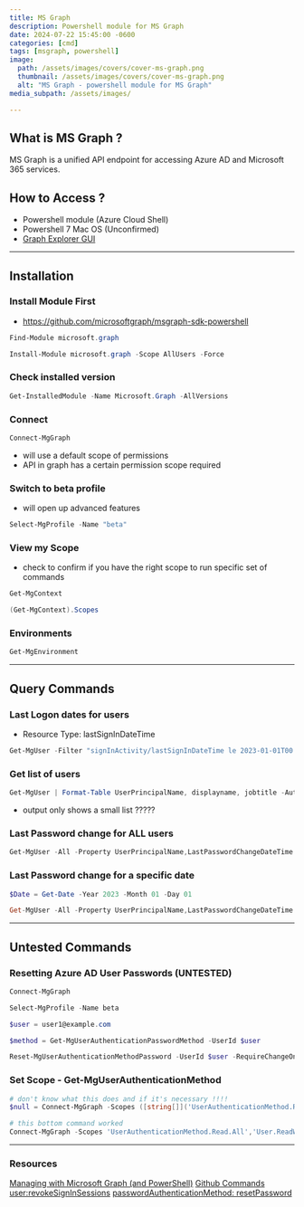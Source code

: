 ```yaml
---
title: MS Graph
description: Powershell module for MS Graph
date: 2024-07-22 15:45:00 -0600
categories: [cmd]
tags: [msgraph, powershell]
image:
  path: /assets/images/covers/cover-ms-graph.png
  thumbnail: /assets/images/covers/cover-ms-graph.png
  alt: "MS Graph - powershell module for MS Graph"
media_subpath: /assets/images/

---
```

## What is MS Graph ?

MS Graph is a unified API endpoint for accessing Azure AD and Microsoft 365 services.

## How to Access ?

- Powershell module (Azure Cloud Shell)
- Powershell 7 Mac OS (Unconfirmed)
- [Graph Explorer GUI](https://developer.microsoft.com/graph/graph-explorer0)

---------------------------------------------------

## Installation

### Install Module First

- https://github.com/microsoftgraph/msgraph-sdk-powershell

```powershell
Find-Module microsoft.graph

Install-Module microsoft.graph -Scope AllUsers -Force
```

### Check installed version

```powershell
Get-InstalledModule -Name Microsoft.Graph -AllVersions
```

### Connect

```powershell
Connect-MgGraph
```

- will use a default scope of permissions
- API in graph has a certain permission scope required

### Switch to beta profile

- will open up advanced features

```powershell
Select-MgProfile -Name "beta"
```

### View my Scope

- check to confirm if you have the right scope to run specific set of commands

```powershell
Get-MgContext

(Get-MgContext).Scopes
```

### Environments

```powershell
Get-MgEnvironment
```

---

## Query Commands

### Last Logon dates for users

- Resource Type: lastSignInDateTime

```powershell
Get-MgUser -Filter "signInActivity/lastSignInDateTime le 2023-01-01T00:00:00Z" | Format-Table UserPrincipalName, displayname -AutoSize
```

### Get list of users

```powershell
Get-MgUser | Format-Table UserPrincipalName, displayname, jobtitle -AutoSize
```

- output only shows a small list ?????

### Last Password change for ALL users

```powershell
Get-MgUser -All -Property UserPrincipalName,LastPasswordChangeDateTime | Select-Object UserPrincipalName,LastPasswordChangeDateTime
```

### Last Password change for a specific date

```powershell
$Date = Get-Date -Year 2023 -Month 01 -Day 01

Get-MgUser -All -Property UserPrincipalName,LastPasswordChangeDateTime | Where-Object { $_.LastPasswordChangeDateTime.Date -ge $Date } | Select-Object UserPrincipalName,LastPasswordChangeDateTime
```

---

## Untested Commands

### Resetting Azure AD User Passwords (UNTESTED)

```powershell
Connect-MgGraph

Select-MgProfile -Name beta

$user = user1@example.com

$method = Get-MgUserAuthenticationPasswordMethod -UserId $user

Reset-MgUserAuthenticationMethodPassword -UserId $user -RequireChangeOnNextSignIn -AuthenticationMethodId $method.id -NewPassword "zQ7!Ra3MM6ha"
```

### Set Scope - Get-MgUserAuthenticationMethod

```powershell
# don't know what this does and if it's necessary !!!!
$null = Connect-MgGraph -Scopes ([string[]]('UserAuthenticationMethod.Read.All','User.ReadWrite.All')) -TenantId $TenantId -Environment 'Global' -ContextScope 'Process'

# this bottom command worked
Connect-MgGraph -Scopes 'UserAuthenticationMethod.Read.All','User.ReadWrite.All'

```

---

### Resources

[Managing with Microsoft Graph (and PowerShell)](https://www.youtube.com/watch?v=bF8vkzXJsAY&t=150s)
[Github Commands](https://github.com/johnthebrit/RandomStuff/blob/master/AzureAD/MGAADDemo.ps1)
[user:revokeSignInSessions](https://learn.microsoft.com/en-us/graph/api/user-revokesigninsessions?view=graph-rest-beta&tabs=http)
[passwordAuthenticationMethod: resetPassword](https://learn.microsoft.com/en-us/graph/api/authenticationmethod-resetpassword?view=graph-rest-beta&tabs=http)
